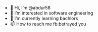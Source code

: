 - 👋 Hi, I’m @abdur58
- 👀 I’m interested in software engineering
- 🌱 I’m currently learning bachlors
- 📫 How to reach me fb:betrayed you

<!---
abdur58/abdur58 is a ✨ special ✨ repository because its `README.md` (this file) appears on your GitHub profile.
You can click the Preview link to take a look at your changes.
--->
